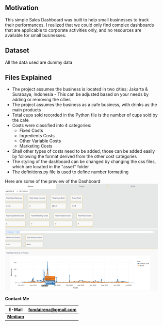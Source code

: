 Motivation
----------
This simple Sales Dashboard was built to help small businesses to track their performances.
I realized that we could only find complex dashboards that are applicable to corporate activities only, and no resources are available for small businesses.

## Dataset
All the data used are dummy data

## Files Explained
* The project assumes the business is located in two cities; Jakarta & Surabaya, Indonesia - This can be adjusted based on your needs by adding or removing the cities
* The project assumes the business as a cafe business, with drinks as the main products
* Total cups sold recorded in the Python file is the number of cups sold by the cafe
* Costs were classified into 4 categories:
    * Fixed Costs
    * Ingredients Costs 
    * Other Variable Costs
    * Marketing Costs
* Shall other types of costs need to be added, those can be added easily by following the format derived from the other cost categories
* The styling of the dashboard can be changed by changing the css files, which are located in the "asset" folder
* The definitions.py file is used to define number formatting

Here are some of the preview of the Dashboard
![alt text](https://github.com/fistz24/Sample_Dashboard_1/blob/master/Images/Screen%20Shot%202020-12-27%20at%2011.10.58%20AM.png)
![alt text](https://github.com/fistz24/Sample_Dashboard_1/blob/master/Images/Screen%20Shot%202020-12-27%20at%2011.11.30%20AM.png)


**Contact Me**

 E-Mail | fondairena@gmail.com
 --- | --- |
 | [**Medium**](https://medium.com/@fondairena) 







 
